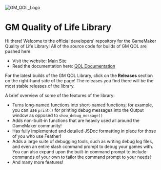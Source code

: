 ![GM_QOL_Logo](https://user-images.githubusercontent.com/30494035/222937037-82311965-b6b5-43e3-8a39-9e678136483b.png)
# GM Quality of Life Library
Hi there! Welcome to the official developers' repository for the GameMaker Quality of Life Library! All of the source code for builds of GM QOL are pushed here.

- Visit the website: [Main Site](https://sites.google.com/view/gm-qol/home)
- Read the documentation here: [QOL Documentation](https://sites.google.com/view/gm-qol-docs/home)

For the latest builds of the GM QOL Library, click on the **Releases** section on the right-hand side of the page! The releases you find there will be the most stable releases of the library.

A brief overview of some of the features of the library:
- Turns long-named functions into short-named functions; for example, you can use `print()` for printing debug messages into the Output window as opposed to `show_debug_message()`
- Adds non-built-in functions that are heavily used all around the GameMaker community!
- Has fully implemented and detailed JSDoc formatting in place for those of you who use Feather!
- Adds a large suite of debugging tools, such as writing debug log files, and even an entire slash command prompt to debug your games with. You can also expand upon the built-in command prompt to include commands of your own to tailor the command prompt to your needs!
- And many more features!
